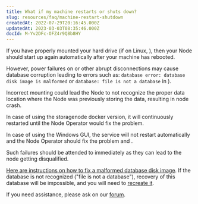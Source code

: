 ```yaml
---
title: What if my machine restarts or shuts down?
slug: resources/faq/machine-restart-shutdown
createdAt: 2022-07-29T20:16:45.000Z
updatedAt: 2023-03-03T08:35:46.000Z
docId: M-Yv2DFc-OFZ4r9Q8b8HY
---
```


If you have properly mounted your hard drive (if on Linux, [](docId\:nZeFxmawYPdgkwUPy6f9s)), then your Node should start up again automatically after your machine has rebooted.&#x20;

However, power failures on [](docId\:hbCGTv1ZLLR2-kpSaGEXw) or other abrupt disconnections may cause database corruption leading to errors such as: `database error: database disk image is malformed` or `database: file is not a database` in [](docId\:O68S24Iww4ZEnVk8yO7Mv)).

Incorrect mounting could lead the Node to not recognize the proper data location where the Node was previously storing the data, resulting in node crash.

In case of using the storagenode docker version, it will continuously restarted until the Node Operator would fix the problem.

In case of using the Windows GUI, the service will not restart automatically and the Node Operator should fix the problem and [](docId\:Zh_lD6UPciHT53wOWuAoD).

Such failures should be attended to immediately as they can lead to the node getting disqualified.

[Here are instructions on how to fix a malformed database disk image](https://support.storj.io/hc/en-us/articles/360029309111-How-to-fix-a-database-disk-image-is-malformed-). If the database is not recognized ("file is not a database"), recovery of this database will be impossible, and you will need to [recreate it](https://support.storj.io/hc/en-us/articles/4403032417044-How-to-fix-database-file-is-not-a-database-error).

If you need assistance, please ask on our [forum](https://forum.storj.io/c/sno-category).
